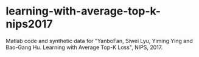 # learning-with-average-top-k-nips2017
Matlab code and synthetic data for "YanboFan, Siwei Lyu, Yiming Ying and Bao-Gang Hu. Learning with Average Top-K Loss", NIPS, 2017.
